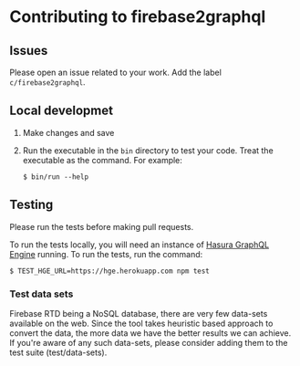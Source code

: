 # Contributing to firebase2graphql

## Issues

Please open an issue related to your work. Add the label `c/firebase2graphql`.

## Local developmet

1. Make changes and save
2. Run the executable in the `bin` directory to test your code. Treat the executable as the command. For example:

   ```
   $ bin/run --help
   ```

## Testing

Please run the tests before making pull requests.

To run the tests locally, you will need an instance of [Hasura GraphQL Engine](https://github.com/hasura/graphql-engine) running. To run the tests, run the command:

```
$ TEST_HGE_URL=https://hge.herokuapp.com npm test
```

### Test data sets

Firebase RTD being a NoSQL database, there are very few data-sets available on the web. Since the tool takes heuristic based approach to convert the data, the more data we have the better results we can achieve. If you're aware of any such data-sets, please consider adding them to the test suite (test/data-sets).

